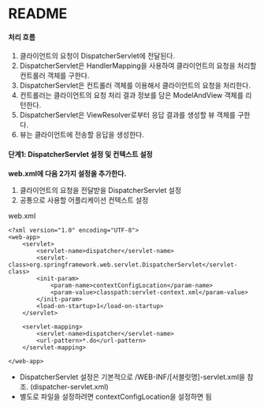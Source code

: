 # README

#### 처리 흐름
1. 클라이언트의 요청이 DispatcherServlet에 전달된다.
2. DispatcherServlet은 HandlerMapping을 사용하여 클라이언트의 요청을 처리할 컨트롤러 객체를 구한다. 
3. DispatcherServlet은 컨트롤러 객체를 이용해서 클라이언트의 요청을 처리한다. 
4. 컨트롤러는 클라이언트의 요청 처리 결과 정보를 담은 ModelAndView 객체를 리턴한다. 
5. DispatcherServlet은 ViewResolver로부터 응답 결과를 생성할 뷰 객체를 구한다. 
6. 뷰는 클라이언트에 전송할 응답을 생성한다. 



#### 단계1: DispatcherServlet 설정 및 컨텍스트 설정

**web.xml에 다음 2가지 설정을 추가한다.**

1. 클라이언트의 요청을 전달받을 DispatcherServlet 설정
2. 공통으로 사용할 어플리케이션 컨텍스트 설정


web.xml

	<?xml version="1.0" encoding="UTF-8">
	<web-app>
		<servlet>
			<servlet-name>dispatcher</servlet-name>
			<servlet-class>org.springframework.web.servlet.DispatcherServlet</servlet-class>
			<init-param>
				<param-name>contextConfigLocation</param-name>
				<param-value>classpath:servlet-context.xml</param-value>
			</init-param>
			<load-on-startup>1</load-on-startup>
		</servlet>
		
		<servlet-mapping>
			<servlet-name>dispatcher</servlet-name>
			<url-pattern>*.do</url-pattern>
		</servlet-mapping>
	
	</web-app>

* DispatcherServlet 설정은 기본적으로 /WEB-INF/[서블릿명]-servlet.xml을 참조. (dispatcher-servlet.xml)
* 별도로 파일을 설정하려면 contextConfigLocation을 설정하면 됨